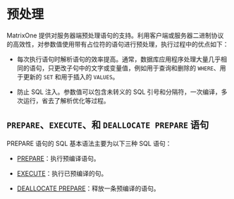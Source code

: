 # 预处理

MatrixOne 提供对服务器端预处理语句的支持。利用客户端或服务器二进制协议的高效性，对参数值使用带有占位符的语句进行预处理，执行过程中的优点如下：

- 每次执行语句时解析语句的效率提高。通常，数据库应用程序处理大量几乎相同的语句，只更改子句中的文字或变量值，例如用于查询和删除的 `WHERE`、用于更新的 `SET` 和用于插入的 `VALUES`。

- 防止 SQL 注入。参数值可以包含未转义的 SQL 引号和分隔符，一次编译，多次运行，省去了解析优化等过程。

## `PREPARE`、`EXECUTE`、和 `DEALLOCATE PREPARE` 语句

PREPARE 语句的 SQL 基本语法主要为以下三种 SQL 语句：

- [PREPARE](../../../Reference/SQL-Reference/Other/Prepared-Statements/prepare.md)：执行预编译语句。

- [EXECUTE](../../../Reference/SQL-Reference/Other/Prepared-Statements/execute.md)：执行已预编译的句。

- [DEALLOCATE PREPARE](../../../Reference/SQL-Reference/Other/Prepared-Statements/deallocate.md)：释放一条预编译的语句。
